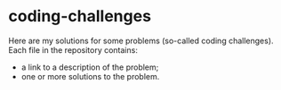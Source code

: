# coding-challenges

Here are my solutions for some problems (so-called coding challenges). <br />
Each file in the repository contains:
- a link to a description of the problem;
- one or more solutions to the problem.
